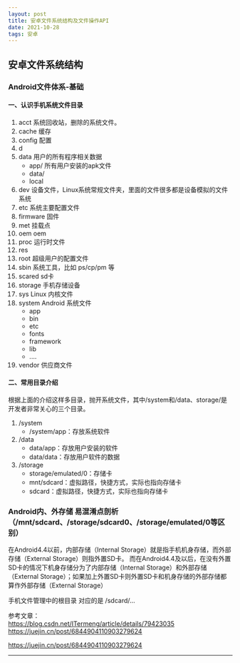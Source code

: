 ```yaml
---
layout: post
title: 安卓文件系统结构及文件操作API
date: 2021-10-28
tags: 安卓
---
```


## 安卓文件系统结构

### Android文件体系-基础

#### 一、认识手机系统文件目录
<ol>
<li>acct  系统回收站，删除的系统文件。</li>
<li>cache 缓存</li>
<li>config 配置</li>
<li>d</li>
<li>data  用户的所有程序相关数据
<ul>
<li>app/ 所有用户安装的apk文件</li>
<li>data/</li>
<li>local</li>
</ul>
</li>
<li>dev 设备文件，Linux系统常规文件夹，里面的文件很多都是设备模拟的文件系统</li>
<li>etc 系统主要配置文件</li>
<li>firmware 固件</li>
<li>met  挂载点</li>
<li>oem oem</li>
<li>proc  运行时文件</li>
<li>res</li>
<li>root 超级用户的配置文件</li>
<li>sbin  系统工具，比如 ps/cp/pm 等</li>
<li>scared sd卡</li>
<li>storage 手机存储设备</li>
<li>sys   Linux 内核文件</li>
<li>system   Android 系统文件
<ul>
<li>app</li>
<li>bin</li>
<li>etc</li>
<li>fonts</li>
<li>framework</li>
<li>lib</li>
<li>....</li>
</ul>
</li>
<li>vendor 供应商文件</li>
</ol>

#### 二、常用目录介绍

<p>根据上面的介绍这样多目录，抛开系统文件，其中/system和/data、storage/是开发者非常关心的三个目录。</p>
<ol>
<li>/system
<ul>
<li>/system/app：存放系统软件</li>
</ul>
</li>
<li>/data
<ul>
<li>data/app：存放用户安装的软件</li>
<li>data/data：存放用户软件的数据</li>
</ul>
</li>
<li>/storage
<ul>
<li>storage/emulated/0：存储卡</li>
<li>mnt/sdcard：虚拟路径，快捷方式，实际也指向存储卡</li>
<li>sdcard：虚拟路径，快捷方式，实际也指向存储卡</li>
</ul>
</li>
</ol>



### Android内、外存储 易混淆点剖析（/mnt/sdcard、/storage/sdcard0、/storage/emulated/0等区别）
在Android4.4以前，内部存储（Internal Storage）就是指手机机身存储，而外部存储（External Storage）则指外置SD卡。
而在Android4.4及以后，在没有外置SD卡的情况下机身存储分为了内部存储（Internal Storage）和外部存储（External Storage）；如果加上外置SD卡则外置SD卡和机身存储的外部存储都算作外部存储（External Storage）

手机文件管理中的根目录 对应的是 /sdcard/...   

参考文章：      
https://blog.csdn.net/ITermeng/article/details/79423035
https://juejin.cn/post/6844904110903279624

https://juejin.cn/post/6844904110903279624






























-----------
